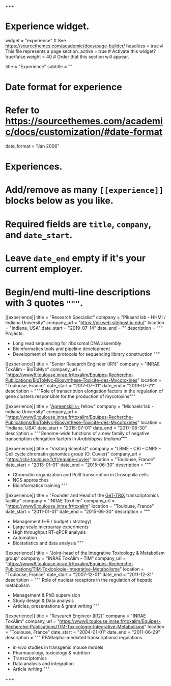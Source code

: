 +++
# Experience widget.
widget = "experience"  # See https://sourcethemes.com/academic/docs/page-builder/
headless = true  # This file represents a page section.
active = true  # Activate this widget? true/false
weight = 40  # Order that this section will appear.

title = "Experience"
subtitle = ""

# Date format for experience
#   Refer to https://sourcethemes.com/academic/docs/customization/#date-format
date_format = "Jan 2006"

# Experiences.
#   Add/remove as many `[[experience]]` blocks below as you like.
#   Required fields are `title`, `company`, and `date_start`.
#   Leave `date_end` empty if it's your current employer.
#   Begin/end multi-line descriptions with 3 quotes `"""`.
[[experience]]
  title = "Research Specialist"
  company = "Pikaard lab - HHMI / Indiana University"
  company_url = "https://pikweb.sitehost.iu.edu/"
  location = "Indiana, USA"
  date_start = "2019-07-14"
  date_end = ""
  description = """
  Projects:
  
  * Long read sequencing for ribosomal DNA assembly
  * Bioinformatics tools and pipeline development
  * Development of new protocols for sequencing library construction
  """

[[experience]]
  title = "Senior Research Engineer (IR1)"
  company = "INRAE ToxAlim - BioToMyc"
  company_url = "https://www6.toulouse.inrae.fr/toxalim/Equipes-Recherche-Publications/BioToMyc-Biosynthese-Toxicite-des-Mycotoxines"
  location = "Toulouse, France"
  date_start = "2017-07-01"
  date_end = "2019-07-21"
  description = """Role of transcription elongation factors in the regulation of gene clusters responsible for the production of mycotoxins"""

[[experience]]
  title = "[Agreenskills+](https://www.agreenskills.eu/) fellow"
  company = "Michaels'lab - Indiana University"
  company_url = "https://www6.toulouse.inrae.fr/toxalim/Equipes-Recherche-Publications/BioToMyc-Biosynthese-Toxicite-des-Mycotoxines"
  location = "Indiana, USA"
  date_start = "2015-07-01"
  date_end = "2017-06-30"
  description = """Genome-wide functions of a new family of negative transcription elongation factors in _Arabidopsis thaliana_"""

[[experience]]
  title = "Visiting Scientist"
  company = "LBME - CBI - CNRS - Cell cycle chromatin genomics group (O. Cuvier)"
  company_url = "https://cbi-toulouse.fr/fr/equipe-cuvier"
  location = "Toulouse, France"
  date_start = "2013-01-01"
  date_end = "2015-06-30"
  description = """
  * Chromatin organization and PolII transcription in Drosophila cells
  * NGS approaches
  * Bioinformatics training
  """

[[experience]]
  title = "Founder and Head of the [GeT-TRiX](https://www6.toulouse.inrae.fr/toxalim/Plateformes-Technologiques/E23-TRiX) transcriptomics facility"
  company = "INRAE ToxAlim"
  company_url = "https://www6.toulouse.inrae.fr/toxalim"
  location = "Toulouse, France"
  date_start = "2011-01-01"
  date_end = "2015-06-30"
  description = """
  * Management (HR / budget / strategy)
  * Large scale microarray experiments
  * High throughput RT-qPCR analysis 
  * Automation
  * Biostatistics and data analysis
  """

[[experience]]
  title = "Joint-head of the Integrative Toxicology & Metabolism group"
  company = "INRAE ToxAlim - TIM"
  company_url = "https://www6.toulouse.inrae.fr/toxalim/Equipes-Recherche-Publications/TIM-Toxicologie-Integrative-Metabolisme"
  location = "Toulouse, France"
  date_start = "2007-12-01"
  date_end = "2011-12-31"
  description = """
  Role of nuclear receptors in the regulation of hepatic metabolism

  * Management & PhD supervision
  * Study design & Data analysis
  * Articles, presentations & grant writing
  """

[[experience]]
  title = "Research Engineer (IR2)"
  company = "INRAE ToxAlim"
  company_url = "https://www6.toulouse.inrae.fr/toxalim/Equipes-Recherche-Publications/TIM-Toxicologie-Integrative-Metabolisme"
  location = "Toulouse, France"
  date_start = "2004-01-01"
  date_end = "2011-06-29"
  description = """
  PPARalpha-mediated transcriptional regulations

  * _in vivo_ studies in transgenic mouse models
  * Pharmacology, toxicology & nutrition
  * Transcriptomics
  * Data analysis and integration
  * Article writing
  """

+++
